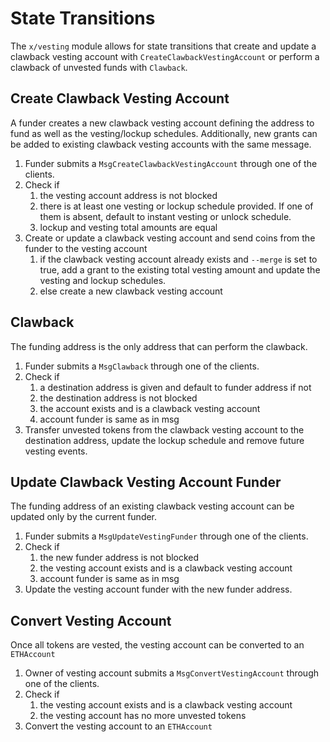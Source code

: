 <!--
order: 3
-->

# State Transitions

The `x/vesting` module allows for state transitions that create
and update a clawback vesting account with `CreateClawbackVestingAccount`
or perform a clawback of unvested funds with `Clawback`.

## Create Clawback Vesting Account

A funder creates a new clawback vesting account defining the address to fund as well as the vesting/lockup schedules.
Additionally, new grants can be added to existing clawback vesting accounts with the same message.

1. Funder submits a `MsgCreateClawbackVestingAccount` through one of the clients.
2. Check if
   1. the vesting account address is not blocked
   2. there is at least one vesting or lockup schedule provided.
      If one of them is absent, default to instant vesting or unlock schedule.
   3. lockup and vesting total amounts are equal
3. Create or update a clawback vesting account and send coins from the funder to the vesting account
   1. if the clawback vesting account already exists and `--merge` is set to true,
      add a grant to the existing total vesting amount and update the vesting and lockup schedules.
   2. else create a new clawback vesting account

## Clawback

The funding address is the only address that can perform the clawback.

1. Funder submits a `MsgClawback` through one of the clients.
2. Check if
   1. a destination address is given and default to funder address if not
   2. the destination address is not blocked
   3. the account exists and is a clawback vesting account
   4. account funder is same as in msg
3. Transfer unvested tokens from the clawback vesting account to the destination address,
   update the lockup schedule and remove future vesting events.

## Update Clawback Vesting Account Funder

The funding address of an existing clawback vesting account can be updated only by the current funder.

1. Funder submits a `MsgUpdateVestingFunder` through one of the clients.
2. Check if
   1. the new funder address is not blocked
   2. the vesting account exists and is a clawback vesting account
   3. account funder is same as in msg
3. Update the vesting account funder with the new funder address.

## Convert Vesting Account

Once all tokens are vested, the vesting account can be converted to an `ETHAccount`

1. Owner of vesting account submits a `MsgConvertVestingAccount` through one of the clients.
2. Check if
   1. the vesting account exists and is a clawback vesting account
   2. the vesting account has no more unvested tokens
3. Convert the vesting account to an `ETHAccount`
